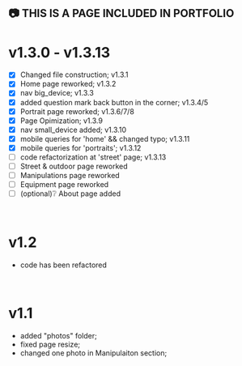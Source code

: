
## :camera: THIS IS A PAGE INCLUDED IN PORTFOLIO 

# v1.3.0 - v1.3.13
 - [x] Changed file construction; v1.3.1
 - [x] Home page reworked; v1.3.2
 - [x] nav big_device; v1.3.3
 - [x] added question mark back button in the corner; v1.3.4/5
 - [x] Portrait page reworked; v1.3.6/7/8
 - [x] Page Opimization; v1.3.9
 - [x] nav small_device added; v1.3.10
 - [x] mobile queries for 'home' && changed typo; v1.3.11
 - [x] mobile queries for 'portraits'; v1.3.12
 - [ ] code refactorization at 'street' page; v1.3.13
 - [ ] Street & outdoor page reworked
 - [ ] Manipulations page reworked
 - [ ] Equipment page reworked
 - [ ] \(optional):grey_question: About page added
 <br/>

# v1.2
 - code has been refactored
 <br/>

# v1.1
 - added "photos" folder;
 - fixed page resize;
 - changed one photo in Manipulaiton section;

